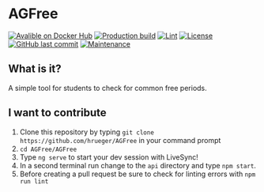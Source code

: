 # AGFree

[![Avalible on Docker Hub](https://img.shields.io/badge/avalible_on-Docker_Hub-blue?logo=docker)](https://hub.docker.com/repository/docker/hrueger/agfree)
[![Production build](https://github.com/hrueger/AGFree/workflows/Build/badge.svg)](https://github.com/hrueger/AGFree/actions)
[![Lint](https://github.com/hrueger/AGFree/workflows/Lint/badge.svg)](https://github.com/hrueger/AGFree/actions)
[![License](https://img.shields.io/badge/License-MIT-blue)](./LICENSE.md)
[![GitHub last commit](https://img.shields.io/github/last-commit/hrueger/AGFree?color=brightgreen)](https://github.com/hrueger/AGFree/commits)
[![Maintenance](https://img.shields.io/maintenance/yes/2020)](https://github.com/hrueger/AGFree/commits)

## What is it?
A simple tool for students to check for common free periods.

## I want to contribute
1. Clone this repository by typing `git clone https://github.com/hrueger/AGFree` in your command prompt
2. `cd AGFree/AGFree`
3. Type `ng serve` to start your dev session with LiveSync!
4. In a second terminal run change to the `api` directory and type `npm start`.
5. Before creating a pull request be sure to check for linting errors with `npm run lint`
